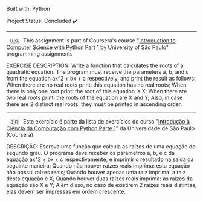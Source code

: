 Built with: Python 

 

Project Status: Concluded :heavy_check_mark: 

 

------------------------------------------------------------------------------------------------------------------------------------------------------- 

 

&nbsp; 🇺🇸 &nbsp; This assignment is part of Coursera's course "[Introduction to Computer Science with Python Part 1](https://www.coursera.org/learn/ciencia-computacao-python-conceitos) by University of São Paulo" programming assignments 

 

EXERCISE DESCRIPTION: Write a function that calculates the roots of a quadratic equation. The program must receive the parameters a, b, and c from the equation ax^2 + bx + c respectively, and print the result as follows: When there are no real roots print: this equation has no real roots; When there is only one root print: the root of this equation is X; When there are two real roots print: the roots of the equation are X and Y; Also, in case there are 2 distinct real roots, they must be printed in ascending order. 

 

 

------------------------------------------------------------------------------------------------------------------------------------------------------- 

 

 

&nbsp; 🇧🇷 &nbsp; Este exercício é parte da lista de exercícios do curso "[Introdução à Ciência da Computação com Python Parte 1](https://www.coursera.org/learn/ciencia-computacao-python-conceitos)" da Universidade de São Paulo (Coursera)  

 

 

DESCRIÇÃO: Escreva uma função que calcula as raízes de uma equação do segundo grau. O programa deve receber os parâmetros a, b, e c da equação ax^2 + bx + c respectivamente, e imprimir o resultado na saída da seguinte maneira: Quando não houver raízes reais imprima: esta equação não possui raízes reais; Quando houver apenas uma raiz imprima: a raiz desta equação é X; Quando houver duas raízes reais imprima: as raízes da equação são X e Y; Além disso, no caso de existirem 2 raízes reais distintas, elas devem ser impressas em ordem crescente. 

 

 
